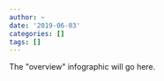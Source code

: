 ```yaml
---
author: ~
date: '2019-06-03'
categories: []
tags: []
---
```


The "overview" infographic will go here.
